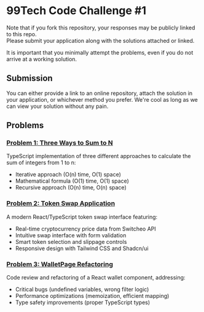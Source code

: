 # 99Tech Code Challenge #1

Note that if you fork this repository, your responses may be publicly linked to this repo.  
Please submit your application along with the solutions attached or linked.

It is important that you minimally attempt the problems, even if you do not arrive at a working solution.

## Submission

You can either provide a link to an online repository, attach the solution in your application, or whichever method you prefer.
We're cool as long as we can view your solution without any pain.

## Problems

### [Problem 1: Three Ways to Sum to N](./src/problem1/README.md)

TypeScript implementation of three different approaches to calculate the sum of integers from 1 to n:

- Iterative approach (O(n) time, O(1) space)
- Mathematical formula (O(1) time, O(1) space)
- Recursive approach (O(n) time, O(n) space)

### [Problem 2: Token Swap Application](./src/problem2/README.md)

A modern React/TypeScript token swap interface featuring:

- Real-time cryptocurrency price data from Switcheo API
- Intuitive swap interface with form validation
- Smart token selection and slippage controls
- Responsive design with Tailwind CSS and Shadcn/ui

### [Problem 3: WalletPage Refactoring](./src/problem3/README.md)

Code review and refactoring of a React wallet component, addressing:

- Critical bugs (undefined variables, wrong filter logic)
- Performance optimizations (memoization, efficient mapping)
- Type safety improvements (proper TypeScript types)
